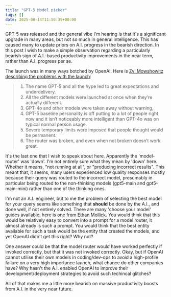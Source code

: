 ```yaml
---
title: "GPT-5 Model picker"
tags: []
date: 2025-08-14T11:50:39+00:00
---
```


GPT-5 was released and the general vibe I'm hearing is that it's a significant upgrade in many areas, but not so much in general intelligence. This has caused many to update priors on A.I. progress in the bearish direction. In this post I wish to make a simple observation regarding a particularly bearish sign of A.I.-based productivity improvements in the near term, rather than A.I. progress per se.

The launch was in many ways botched by OpenAI. Here is [Zvi Mowshowitz describing the problems with the launch](https://thezvi.substack.com/p/gpt-5s-are-alive-outside-reactions):

> 1. The name GPT-5 and all the hype led to great expectations and underdelivery.
> 2. All the different models were launched at once when they’re actually different.
> 3. GPT-4o and other models were taken away without warning,
> 4. GPT-5 baseline personality is off putting to a lot of people right now and it isn’t noticeably more intelligent than GPT-4o was on typical normal person usage.
> 5. Severe temporary limits were imposed that people thought would be permanent.
> 6. The router was broken, and even when not broken doesn’t work great.

It's the last one that I wish to speak about here. Apparently the 'model-router' was 'down'. I'm not entirely sure what they mean by 'down' here. Whether it means, "not running at all", or "producing incorrect results". This meant that, it seems, many users experienced low quality responses mostly because their query was routed to the incorrect model, presumably in particular being routed to the non-thinking models (gpt5-main and gpt5-main-mini) rather than one of the thinking ones. 

I'm not an A.I. engineer, but to me the problem of selecting the best model for your query seems like something that **should** be done by the A.I., and done well, if not entirely solved. There are many 'choose your model' guides available, here is [one from Ethan Mollick](https://www.oneusefulthing.org/p/using-ai-right-now-a-quick-guide). You would think that this would be relatively easy to convert into a prompt for a model router, it almost already is such a prompt. You would think that the best entity available for such a task would be the entity that created the models, and yet OpenAI didn't get this right? Why not?

One answer could be that the model router would have worked perfectly if invoked correctly, but that it was not invoked correctly. Okay, but if OpenAI cannot utilise their own models in coding/dev-ops to avoid a high-profile failure on a very high importance launch, what chance do other companies have? Why hasn't the A.I. enabled OpenAI to improve their development/deployment strategies to avoid such techincal glitches?

All of that makes me a little more bearish on massive productivity boosts from A.I. in the very near future.


